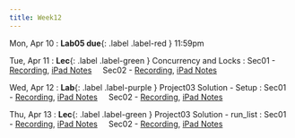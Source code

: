 ```yaml
---
title: Week12
---
```


Mon, Apr 10
: **Lab05 due**{: .label .label-red } 11:59pm

Tue, Apr 11
: **Lec**{: .label .label-green } Concurrency and Locks
: Sec01 - [Recording](#),
          [iPad Notes](#)
&nbsp; &nbsp;
Sec02 - [Recording](#),
        [iPad Notes](#)

Wed, Apr 12
: **Lab**{: .label .label-purple } Project03 Solution - Setup
: Sec01 - [Recording](#),
          [iPad Notes](#)
&nbsp; &nbsp;
Sec02 - [Recording](#),
        [iPad Notes](#)

Thu, Apr 13
: **Lec**{: .label .label-green } Project03 Solution - run_list
: Sec01 - [Recording](#),
          [iPad Notes](#)
&nbsp; &nbsp;
Sec02 - [Recording](#),
        [iPad Notes](#)

